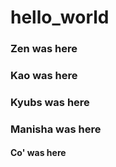 # hello_world

### Zen was here

### Kao was here

### Kyubs was here

### Manisha was here

#### Co' was here
